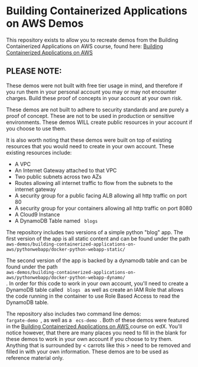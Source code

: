 # Building Containerized Applications on AWS Demos

This repository exists to allow you to recreate demos from the Building Containerized Applications on AWS course, found here: <a href="https://www.edx.org/course/building-containerized-applications-on-aws"> Building Containerized Applications on AWS </a>

## PLEASE NOTE: 

These demos were not built with free tier usage in mind, and therefore if you run them in your personal account you may or may not encounter charges. Build these proof of concepts in your account at your own risk.

These demos are not built to adhere to security standards and are purely a proof of concept. These are not to be used in production or sensitive environments. These demos WILL create public resources in your account if you choose to use them.

It is also worth noting that these demos were built on top of existing resources that you would need to create in your own account. These existing resources include:

  - A VPC
  - An Internet Gateway attached to that VPC
  - Two public subnets across two AZs
  - Routes allowing all internet traffic to flow from the subnets to the internet gateway
  - A security group for a public facing ALB allowing all http traffic on port 80
  - A security group for your containers allowing all http traffic on port 8080
  - A Cloud9 Instance
  - A DynamoDB Table named <code> blogs </code>
  


The repository includes two versions of a simple python "blog" app. The first version of the app is all static content and can be found under the path <code> aws-demos/building-containerized-applications-on-aws/pythonwebapp/docker-python-webapp-static/ </code> 

The second version of the app is backed by a dynamodb table and can be found under the path <code> aws-demos/building-containerized-applications-on-aws/pythonwebapp/docker-python-webapp-dynamo/ </code>. In order for this code to work in your own account, you'll need to create a DynamoDB table called <code> blogs </code> as well as create an IAM Role that allows the code running in the container to use Role Based Access to read the DynamoDB table.

The repository also includes two command line demos: <code> fargate-demo </code>, as well as a <code> ecs-demo </code>. Both of these demos were featured in the <a href="https://www.edx.org/course/building-containerized-applications-on-aws"> Building Containerized Applications on AWS </a> course on edX. You'll notice however, that there are many places you need to fill in the blank for these demos to work in your own account if you choose to try them. Anything that is surrounded by < carrots like this > need to be removed and filled in with your own information. These demos are to be used as reference material only.
